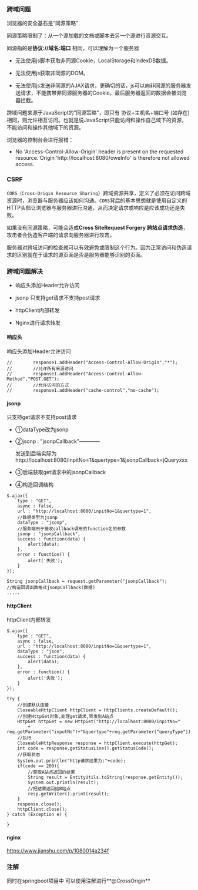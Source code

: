 ### 跨域问题

浏览器的安全基石是“同源策略”

同源策略限制了：从一个源加载的文档或脚本去另一个源进行资源交互。

同源指的是**协议://域名:端口** 相同，可以理解为一个服务器

- 无法使用js脚本获取非同源Cookie，LocalStorage和IndexDB数据。

- 无法使用js获取非同源的DOM。

- 无法使用js发送非同源的AJAX请求，更确切的话，js可以向非同源的服务器发送请求，不能携带非同源服务器的Cookie，最后服务器返回的数据会被浏览器拦截。



跨域问题来源于JavaScript的"同源策略"，即只有 协议+主机名+端口号 (如存在)相同，则允许相互访问。也就是说JavaScript只能访问和操作自己域下的资源，不能访问和操作其他域下的资源。

浏览器的控制台会进行报错：

- No 'Access-Control-Allow-Origin' header is present on the requested resource. Origin 'http://localhost:8080/oweInfo' is therefore not allowed access.





### CSRF

`CORS（Cross-Origin Resource Sharing`）跨域资源共享，定义了必须在访问跨域资源时，浏览器与服务器应该如何沟通。`CORS`背后的基本思想就是使用自定义的HTTP头部让浏览器与服务器进行沟通，从而决定请求或响应是应该成功还是失败。

如果没有同源策略，可能会造成**Cross SiteRequest Forgery 跨站点请求伪造**，攻击者会伪造客户端的请求向服务器进行攻击。



服务器对跨域访问的检查就可以有效避免或限制这个行为。因为正常访问和伪造请求的区别就在于请求的源页面是否是服务器能够识别的页面。



### 跨域问题解决

- 响应头添加Header允许访问

- jsonp 只支持get请求不支持post请求

- httpClient内部转发
- Nginx进行请求转发



#### 响应头

响应头添加Header允许访问

```
//        response1.addHeader("Access-Control-Allow-Origin","*");
//        //允许所有来源访问
//        response1.addHeader("Access-Control-Allow-Method","POST,GET");
//        //允许访问的方式
//        response1.addHeader("cache-control","no-cache");
```



#### jsonp 

只支持get请求不支持post请求

- ①dataType改为jsonp     

- ②jsonp : "jsonpCallback"————

  发送到后端实际为http://localhost:8080/inpitNo=1&quertype=1&jsonpCallback=jQueryxxx     

- ③后端获取get请求中的jsonpCallback   

-  ④构造回调结构

```
$.ajax({
	type : "GET",
	async : false,
	url : "http://localhost:8080/inpitNo=1&quertype=1",
	//数据类型为jsonp
	dataType : "jsonp",
	//服务端用于接收callback调用的function名的参数
	jsonp : "jsonpCallback",
	success : function(data) {
		alert(data);
	},
	error : function() {
		alert('失败');
	}
});
```

```
String jsonpCallback = request.getParameter("jsonpCallback");
//构造回调函数格式jsonpCallback(数据)
.....
```

#### httpClient

httpClient内部转发

```
$.ajax({
	type : "GET",
	async : false,
	url : "http://localhost:8080/inpitNo=1&quertype=1",
	dataType : "json",
	success : function(data) {
		alert(data);
	},
	error : function() {
		alert('失败');
	}
});
```



```
try {
	//创建默认连接
	CloseableHttpClient httpClient = HttpClients.createDefault();
	//创建HttpGet对象,处理get请求,转发到A站点
	HttpGet httpGet = new HttpGet("http://localhost:8080/inpitNo=" 
		+ req.getParameter("inputNo")+"&quertype"+req.getParameter("queryType"));
	//执行
	CloseableHttpResponse response = httpClient.execute(httpGet);
	int code = response.getStatusLine().getStatusCode();
	//获取状态
	System.out.println("http请求结果为:"+code);
	if(code == 200){
		//获取A站点返回的结果
		String result = EntityUtils.toString(response.getEntity());
		System.out.println(result);
		//把结果返回给B站点
		resp.getWriter().print(result);
	}
	response.close();
	httpClient.close();
} catch (Exception e) {

}
```



#### nginx

https://www.jianshu.com/p/1080014a234f



### 注解

同时在springboot项目中 可以使用注解进行**@CrossOrigin**



